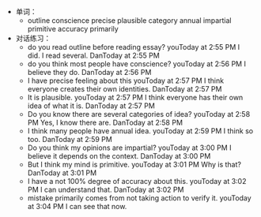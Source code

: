 - 单词：
	- outline 
	  conscience
	  precise
	  plausible
	  category
	  annual
	  impartial
	  primitive
	  accuracy
	  primarily
- 对话练习：
	- do you read outline before reading essay?
	  youToday at 2:55 PM
	  I did. I read several.
	  DanToday at 2:55 PM
	- do you think most people have conscience?
	  youToday at 2:56 PM
	  I believe they do.
	  DanToday at 2:56 PM
	- I have precise feeling about this
	  youToday at 2:57 PM
	  I think everyone creates their own identities.
	  DanToday at 2:57 PM
	- It is plausible.
	  youToday at 2:57 PM
	  I think everyone has their own idea of what it is.
	  DanToday at 2:57 PM
	- Do you know there are several categories of idea?
	  youToday at 2:58 PM
	  Yes, I know there are.
	  DanToday at 2:58 PM
	- I think many people have annual idea.
	  youToday at 2:59 PM
	  I think so too.
	  DanToday at 2:59 PM
	- Do you think my opinions are impartial?
	  youToday at 3:00 PM
	  I believe it depends on the context.
	  DanToday at 3:00 PM
	- But I think my mind is primitive.
	  youToday at 3:01 PM
	  Why is that?
	  DanToday at 3:01 PM
	- I have a not 100% degree of accuracy about this.
	  youToday at 3:02 PM
	  I can understand that.
	  DanToday at 3:02 PM
	- mistake primarily comes from not taking action to verify it.
	  youToday at 3:04 PM
	  I can see that now.